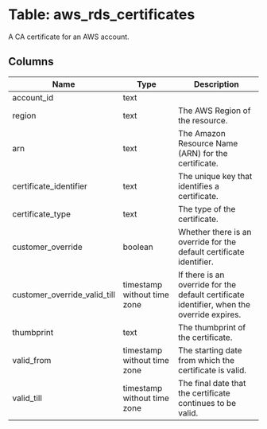 
# Table: aws_rds_certificates
A CA certificate for an AWS account.
## Columns
| Name        | Type           | Description  |
| ------------- | ------------- | -----  |
|account_id|text||
|region|text|The AWS Region of the resource.|
|arn|text|The Amazon Resource Name (ARN) for the certificate.|
|certificate_identifier|text|The unique key that identifies a certificate.|
|certificate_type|text|The type of the certificate.|
|customer_override|boolean|Whether there is an override for the default certificate identifier.|
|customer_override_valid_till|timestamp without time zone|If there is an override for the default certificate identifier, when the override expires.|
|thumbprint|text|The thumbprint of the certificate.|
|valid_from|timestamp without time zone|The starting date from which the certificate is valid.|
|valid_till|timestamp without time zone|The final date that the certificate continues to be valid.|
